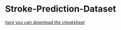 # Stroke-Prediction-Dataset 
[*here you can download the cheatsheet*](https://www.kaggle.com/fedesoriano/stroke-prediction-dataset) 
